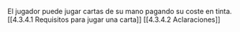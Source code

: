 El jugador puede jugar cartas de su mano pagando su coste en tinta. 
[[4.3.4.1 Requisitos para jugar una carta]]
[[4.3.4.2 Aclaraciones]]